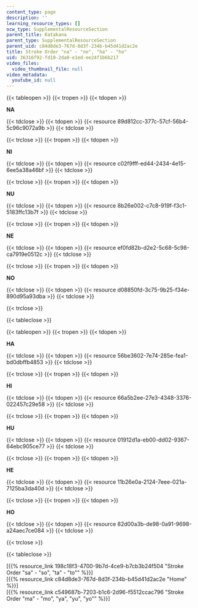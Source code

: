 ```yaml
---
content_type: page
description: ''
learning_resource_types: []
ocw_type: SupplementalResourceSection
parent_title: Katakana
parent_type: SupplementalResourceSection
parent_uid: c84d8de3-767d-8d3f-234b-b45d41d2ac2e
title: Stroke Order "na" - "no", "ha" - "ho"
uid: 36316f92-fd10-2da0-e1ed-ee24f1b6b217
video_files:
  video_thumbnail_file: null
video_metadata:
  youtube_id: null
---
```


{{< tableopen >}}
{{< tropen >}}
{{< tdopen >}}


**NA**


{{< tdclose >}}
{{< tdopen >}}
{{< resource 89d812cc-377c-57cf-56b4-5c96c9072a9b >}}
{{< tdclose >}}

{{< trclose >}}
{{< tropen >}}
{{< tdopen >}}


**NI**


{{< tdclose >}}
{{< tdopen >}}
{{< resource c02f9fff-ed44-2434-4e15-6ee5a38a46bf >}}
{{< tdclose >}}

{{< trclose >}}
{{< tropen >}}
{{< tdopen >}}


**NU**


{{< tdclose >}}
{{< tdopen >}}
{{< resource 8b26e002-c7c8-919f-f3c1-5183ffc13b7f >}}
{{< tdclose >}}

{{< trclose >}}
{{< tropen >}}
{{< tdopen >}}


**NE**


{{< tdclose >}}
{{< tdopen >}}
{{< resource ef0fd82b-d2e2-5c68-5c98-ca7919e0512c >}}
{{< tdclose >}}

{{< trclose >}}
{{< tropen >}}
{{< tdopen >}}


**NO**


{{< tdclose >}}
{{< tdopen >}}
{{< resource d08850fd-3c75-9b25-f34e-890d95a93dba >}}
{{< tdclose >}}

{{< trclose >}}

{{< tableclose >}}

{{< tableopen >}}
{{< tropen >}}
{{< tdopen >}}


**HA**


{{< tdclose >}}
{{< tdopen >}}
{{< resource 56be3602-7e74-285e-fea1-bd0dbffb4853 >}}
{{< tdclose >}}

{{< trclose >}}
{{< tropen >}}
{{< tdopen >}}


**HI**


{{< tdclose >}}
{{< tdopen >}}
{{< resource 66a5b2ee-27e3-4348-3376-022457c29e58 >}}
{{< tdclose >}}

{{< trclose >}}
{{< tropen >}}
{{< tdopen >}}


**HU**


{{< tdclose >}}
{{< tdopen >}}
{{< resource 01912d1a-eb00-dd02-9367-64ebc905ce77 >}}
{{< tdclose >}}

{{< trclose >}}
{{< tropen >}}
{{< tdopen >}}


**HE**


{{< tdclose >}}
{{< tdopen >}}
{{< resource 11b26e0a-2124-7eee-021a-7125ba3da40d >}}
{{< tdclose >}}

{{< trclose >}}
{{< tropen >}}
{{< tdopen >}}


**HO**


{{< tdclose >}}
{{< tdopen >}}
{{< resource 82d00a3b-de98-0a91-9698-a24aec7ce084 >}}
{{< tdclose >}}

{{< trclose >}}

{{< tableclose >}}

\[{{% resource_link 198c18f3-4700-9b7d-4ce9-b7cb3b24f504 "Stroke Order \"sa\" - \"so\", \"ta\" - \"to\"" %}}\]  
\[{{% resource_link c84d8de3-767d-8d3f-234b-b45d41d2ac2e "Home" %}}\]  
\[{{% resource_link c549687b-7203-b1c6-2d96-f5512ccac796 "Stroke Order \"ma\" - \"mo\", \"ya\", \"yu\", \"yo\"" %}}\]